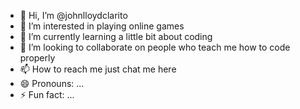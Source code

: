 - 👋 Hi, I’m @johnlloydclarito
- 👀 I’m interested in playing online games
- 🌱 I’m currently learning a little bit about coding
- 💞️ I’m looking to collaborate on people who teach me how to code properly
- 📫 How to reach me just chat me here
- 😄 Pronouns: ...
- ⚡ Fun fact: ...

<!---
johnlloydclarito/johnlloydclarito is a ✨ special ✨ repository because its `README.md` (this file) appears on your GitHub profile.
You can click the Preview link to take a look at your changes.
--->
